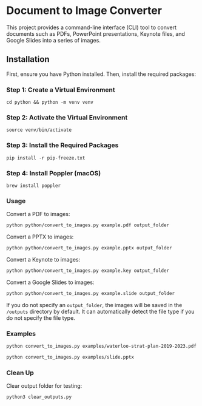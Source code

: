 # Document to Image Converter

This project provides a command-line interface (CLI) tool to convert documents such as PDFs, PowerPoint presentations, Keynote files, and Google Slides into a series of images.

## Installation

First, ensure you have Python installed. Then, install the required packages:

### Step 1: Create a Virtual Environment

`cd python && python -m venv venv`

### Step 2: Activate the Virtual Environment

`source venv/bin/activate`

### Step 3: Install the Required Packages

`pip install -r pip-freeze.txt`

### Step 4: Install Poppler (macOS)

`brew install poppler`

### Usage

Convert a PDF to images:

```bash
python python/convert_to_images.py example.pdf output_folder
```

Convert a PPTX to images:

```bash
python python/convert_to_images.py example.pptx output_folder
```

Convert a Keynote to images:

```bash
python python/convert_to_images.py example.key output_folder
```

Convert a Google Slides to images:

```bash
python python/convert_to_images.py example.slide output_folder
```

If you do not specify an `output_folder`, the images will be saved in the `/outputs` directory by default.
It can automatically detect the file type if you do not specify the file type.

### Examples

```bash
python convert_to_images.py examples/waterloo-strat-plan-2019-2023.pdf
```

```bash
python convert_to_images.py examples/slide.pptx
```

### Clean Up
Clear output folder for testing:
```bash
python3 clear_outputs.py
```

